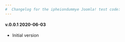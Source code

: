 ```yaml
--- 
#  Changelog for the ipheiondummye Joomla! test code:
---
```

<h4>v.0.0.1 2020-06-03</h4>
<ul>
<li>Initial version</li>
</ul>
